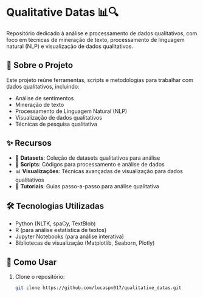 # Qualitative Datas 📊🔍

Repositório dedicado à análise e processamento de dados qualitativos, com foco em técnicas de mineração de texto, processamento de linguagem natural (NLP) e visualização de dados qualitativos.

## 📌 Sobre o Projeto

Este projeto reúne ferramentas, scripts e metodologias para trabalhar com dados qualitativos, incluindo:
- Análise de sentimentos
- Mineração de texto
- Processamento de Linguagem Natural (NLP)
- Visualização de dados qualitativos
- Técnicas de pesquisa qualitativa

## ✨ Recursos

- 📂 **Datasets**: Coleção de datasets qualitativos para análise
- 📜 **Scripts**: Códigos para processamento e análise de dados
- 📊 **Visualizações**: Técnicas avançadas de visualização para dados qualitativos
- 📝 **Tutoriais**: Guias passo-a-passo para análise qualitativa

## 🛠️ Tecnologias Utilizadas

- Python (NLTK, spaCy, TextBlob)
- R (para análise estatística de textos)
- Jupyter Notebooks (para análise interativa)
- Bibliotecas de visualização (Matplotlib, Seaborn, Plotly)

## 🚀 Como Usar

1. Clone o repositório:
   ```bash
   git clone https://github.com/lucaspn017/qualitative_datas.git
